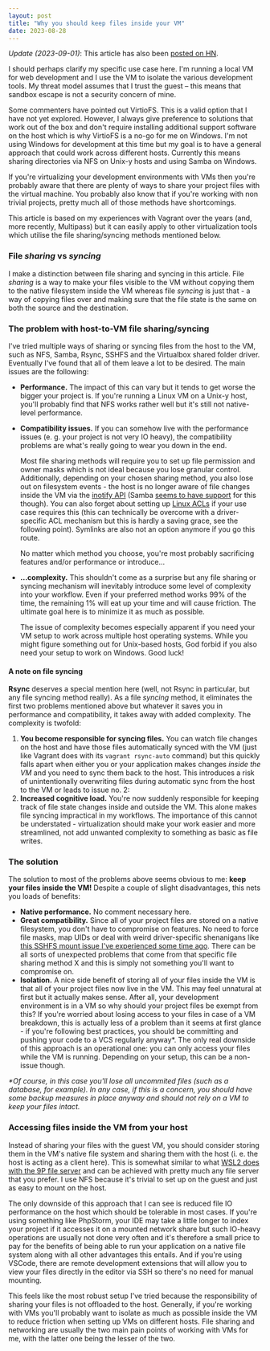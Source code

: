 ```yaml
---
layout: post
title: "Why you should keep files inside your VM"
date: 2023-08-28
---
```

_Update (2023-09-01)_: This article has also been [posted on HN](https://news.ycombinator.com/item?id=37343274).

I should perhaps clarify my specific use case here. I'm running a local VM for web development and I use the VM to isolate the various development tools. My threat model assumes that I trust the guest – this means that sandbox escape is not a security concern of mine.

Some commenters have pointed out VirtioFS. This is a valid option that I have not yet explored. However, I always give preference to solutions that work out of the box and don't require installing additional support software on the host which is why VirtioFS is a no-go for me on Windows. I'm not using Windows for development at this time but my goal is to have a general approach that could work across different hosts. Currently this means sharing directories via NFS on Unix-y hosts and using Samba on Windows.

If you're virtualizing your development environments with VMs then you're probably aware that there are plenty of ways to share your project files with the virtual machine. You probably also know that if you're working with non trivial projects, pretty much all of those methods have shortcomings.

This article is based on my experiences with Vagrant over the years (and, more recently, Multipass) but it can easily apply to other virtualization tools which utilise the file sharing/syncing methods mentioned below.

### File _sharing_ vs _syncing_

I make a distinction between file sharing and syncing in this article. File _sharing_ is a way to make your files visible to the VM without copying them to the native filesystem inside the VM whereas file _syncing_ is just that - a way of copying files over and making sure that the file state is the same on both the source and the destination.

### The problem with host-to-VM file sharing/syncing

I've tried multiple ways of sharing or syncing files from the host to the VM, such as NFS, Samba, Rsync, SSHFS and the Virtualbox shared folder driver. Eventually I've found that all of them leave a lot to be desired. The main issues are the following:

- **Performance.** The impact of this can vary but it tends to get worse the bigger your project is. If you're running a Linux VM on a Unix-y host, you'll probably find that NFS works rather well but it's still not native-level performance.
- **Compatibility issues.** If you can somehow live with the performance issues (e. g. your project is not very IO heavy), the compatibility problems are what's really going to wear you down in the end. 

  Most file sharing methods will require you to set up file permission and owner masks which is not ideal because you lose granular control. Additionally, depending on your chosen sharing method, you also lose out on filesystem events - the host is no longer aware of file changes inside the VM via the [inotify API](https://man7.org/linux/man-pages/man7/inotify.7.html) (Samba [seems to have support](https://lwn.net/Articles/896055/) for this though). You can also forget about setting up [Linux ACLs](https://www.redhat.com/sysadmin/linux-access-control-lists) if your use case requires this (this can technically be overcome with a driver-specific ACL mechanism but this is hardly a saving grace, see the following point). Symlinks are also not an option anymore if you go this route.

  No matter which method you choose, you're most probably sacrificing features and/or performance or introduce...
- **...complexity.** This shouldn't come as a surprise but any file sharing or syncing mechanism will inevitably introduce some level of complexity into your workflow. Even if your preferred method works 99% of the time, the remaining 1% will eat up your time and will cause friction. The ultimate goal here is to minimize it as much as possible.

    The issue of complexity becomes especially apparent if you need your VM setup to work across multiple host operating systems. While you might figure something out for Unix-based hosts, God forbid if you also need your setup to work on Windows. Good luck!

#### A note on file syncing

**Rsync** deserves a special mention here (well, not Rsync in particular, but any file syncing method really). As a file _syncing_ method, it eliminates the first two problems mentioned above but whatever it saves you in performance and compatibility, it takes away with added complexity. The complexity is twofold:

1. **You become responsible for syncing files.** You can watch file changes on the host and have those files automatically synced with the VM (just like Vagrant does with its `vagrant rsync-auto` command) but this quickly falls apart when either you or your application makes changes _inside the VM_ and you need to sync them back to the host. This introduces a risk of unintentionally overwriting files during automatic sync from the host to the VM or leads to issue no. 2:
2. **Increased cognitive load.** You're now suddenly responsible for keeping track of file state changes inside and outside the VM. This alone makes file syncing impractical in my workflows. The importance of this cannot be understated - virtualization should make your work easier and more streamlined, not add unwanted complexity to something as basic as file writes.

### The solution

The solution to most of the problems above seems obvious to me: **keep your files inside the VM!** Despite a couple of slight disadvantages, this nets you loads of benefits:

- **Native performance.** No comment necessary here.
- **Great compatibility.** Since all of your project files are stored on a native filesystem, you don't have to compromise on features. No need to force file masks, map UIDs or deal with weird driver-specific shenanigans like [this SSHFS mount issue I've experienced some time ago](https://github.com/canonical/multipass/issues/2369). There can be all sorts of unexpected problems that come from that specific file sharing method X and this is simply not something you'll want to compromise on.
- **Isolation.** A nice side benefit of storing all of your files inside the VM is that all of your project files now live in the VM. This may feel unnatural at first but it actually makes sense. After all, your development environment is in a VM so why should your project files be exempt from this? If you're worried about losing access to your files in case of a VM breakdown, this is actually less of a problem than it seems at first glance - if you're following best practices, you should be committing and pushing your code to a VCS regularly anyway*. The only real downside of this approach is an operational one: you can only access your files while the VM is running. Depending on your setup, this can be a non-issue though.

_\*Of course, in this case you'll lose all uncommited files (such as a database, for example). In any case, if this is a concern, you should have some backup measures in place anyway and should not rely on a VM to keep your files intact._

### Accessing files inside the VM from your host

Instead of sharing your files with the guest VM, you should consider storing them in the VM's native file system and sharing them with the host (i. e. the host is acting as a client here). This is somewhat similar to what [WSL2 does with the 9P file server](https://devblogs.microsoft.com/commandline/whats-new-for-wsl-in-windows-10-version-1903/#how-it-works) and can be achieved with pretty much any file server that you prefer. I use NFS because it's trivial to set up on the guest and just as easy to mount on the host.

The only downside of this approach that I can see is reduced file IO performance on the host which should be tolerable in most cases. If you're using something like PhpStorm, your IDE may take a little longer to index your project if it accesses it on a mounted network share but such IO-heavy operations are usually not done very often and it's therefore a small price to pay for the benefits of being able to run your application on a native file system along with all other advantages this entails. And if you're using VSCode, there are remote development extensions that will allow you to view your files directly in the editor via SSH so there's no need for manual mounting.

This feels like the most robust setup I've tried because the responsibility of sharing your files is not offloaded to the host. Generally, if you're working with VMs you'll probably want to isolate as much as possible inside the VM to reduce friction when setting up VMs on different hosts. File sharing and networking are usually the two main pain points of working with VMs for me, with the latter one being the lesser of the two.
